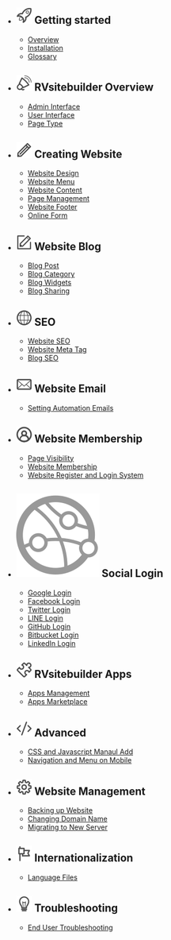 - ## ![image](images/icon_getting_started.svg) Getting started

  - [Overview](overview.md)
  - [Installation](installation.md)
  - [Glossary](glossary.md)

- ## ![image](images/icon_overview.svg) RVsitebuilder Overview

  - [Admin Interface](admin-interface.md)
  - [User Interface](user-interface.md)
  - [Page Type](page-type.md)

- ## ![image](images/icon_creating_website.svg) Creating Website

  - [Website Design](website-design.md)
  - [Website Menu](website-menu.md)
  - [Website Content](website-content.md)
  - [Page Management](page-management.md)
  - [Website Footer](website-footer.md)
  - [Online Form](online-form.md)

- ## ![image](images/icon_blog.svg) Website Blog

  - [Blog Post](blog-post.md)
  - [Blog Category](blog-category.md)
  - [Blog Widgets](blog-widget.md)
  - [Blog Sharing](blog-sharing.md)

- ## ![image](images/icon_seo.svg) SEO

  - [Website SEO](website-seo.md)
  - [Website Meta Tag](website-meta-tag.md)
  - [Blog SEO](blog-seo.md)

- ## ![image](images/icon_email.svg) Website Email

  - [Setting Automation Emails](email-template.md)

- ## ![image](images/icon_membership.svg) Website Membership

  - [Page Visibility](page-visibility.md)
  - [Website Membership](website-membership.md)
  - [Website Register and Login System](register-and-login-system.md)
  
- ## ![image](images/icon_social_login.svg) Social Login

  - [Google Login](google-login.md)
  - [Facebook Login](facebook-login.md)
  - [Twitter Login](twitter-login.md)
  - [LINE Login](line-login.md)
  - [GitHub Login](github-login.md)
  - [Bitbucket Login](bitbucket-login.md)
  - [LinkedIn Login](linkedin-login.md)

- ## ![image](images/icon_apps.svg) RVsitebuilder Apps

  - [Apps Management](apps.md)
  - [Apps Marketplace](apps-marketplace.md)

- ## ![image](images/icon_advanced.svg) Advanced

  - [CSS and Javascript Manaul Add](css-and-javascript.md)
  - [Navigation and Menu on Mobile](navigation-menu-on-mobile.md)

- ## ![image](images/icon_management.svg) Website Management

  - [Backing up Website](backup-website.md)
  - [Changing Domain Name](change-domainname.md)
  - [Migrating to New Server](migration.md)

- ## ![image](images/icon_internationalization.svg) Internationalization

  - [Language Files](language-file.md)

- ## ![image](images/icon_troubleshooting.svg) Troubleshooting

  - [End User Troubleshooting](https://support.rvglobalsoft.com/hc/en-us/categories/360002328334)
